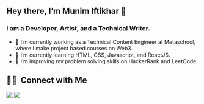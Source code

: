 ## Hey there, I’m Munim Iftikhar 👋

### I am a Developer, Artist, and a Technical Writer.

- 🔭 I’m currently working as a Technical Content Engineer at Metaschool, where I make project based courses on Web3.
- 🌱 I’m currently learning HTML, CSS, Javascript, and ReactJS.
- 👯 I’m improving my problem solving skills on HackerRank and LeetCode.

## 🤝🏻 &nbsp;Connect with Me

<p align="left">
<a href="https://www.linkedin.com/in/munimiftikhar/"><img src="https://img.shields.io/badge/-Munim%20Iftikhar-0077B5?style=flat&logo=Linkedin&logoColor=white"/></a>
<a href="mailto:munimiftikhar1@gmail.com"><img src="https://img.shields.io/badge/-munimiftikhar1@gmail.com-D14836?style=flat&logo=Gmail&logoColor=white"/></a>
</p>


<!---
MunimIftikhar/MunimIftikhar is a ✨ special ✨ repository because its `README.md` (this file) appears on your GitHub profile.
You can click the Preview link to take a look at your changes.
--->
